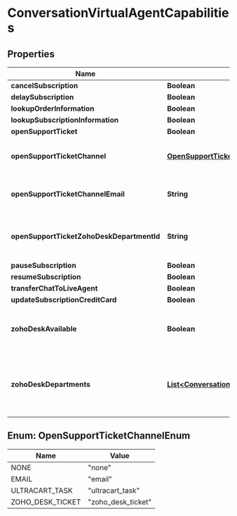 

# ConversationVirtualAgentCapabilities


## Properties

| Name | Type | Description | Notes |
|------------ | ------------- | ------------- | -------------|
|**cancelSubscription** | **Boolean** |  |  [optional] |
|**delaySubscription** | **Boolean** |  |  [optional] |
|**lookupOrderInformation** | **Boolean** |  |  [optional] |
|**lookupSubscriptionInformation** | **Boolean** |  |  [optional] |
|**openSupportTicket** | **Boolean** |  |  [optional] |
|**openSupportTicketChannel** | [**OpenSupportTicketChannelEnum**](#OpenSupportTicketChannelEnum) | Channel to use to open the support ticket |  [optional] |
|**openSupportTicketChannelEmail** | **String** | Email to send support ticket to |  [optional] |
|**openSupportTicketZohoDeskDepartmentId** | **String** | Department ID to open a Zoho Desk ticket for |  [optional] |
|**pauseSubscription** | **Boolean** |  |  [optional] |
|**resumeSubscription** | **Boolean** |  |  [optional] |
|**transferChatToLiveAgent** | **Boolean** |  |  [optional] |
|**updateSubscriptionCreditCard** | **Boolean** |  |  [optional] |
|**zohoDeskAvailable** | **Boolean** | True if Zoho Desk is connected to UltraCart |  [optional] |
|**zohoDeskDepartments** | [**List&lt;ConversationVirtualAgentCapabilityZohoDeskDepartment&gt;**](ConversationVirtualAgentCapabilityZohoDeskDepartment.md) | Array of Zoho Desk Department if zoho desk is connected to UltraCart |  [optional] |



## Enum: OpenSupportTicketChannelEnum

| Name | Value |
|---- | -----|
| NONE | &quot;none&quot; |
| EMAIL | &quot;email&quot; |
| ULTRACART_TASK | &quot;ultracart_task&quot; |
| ZOHO_DESK_TICKET | &quot;zoho_desk_ticket&quot; |



